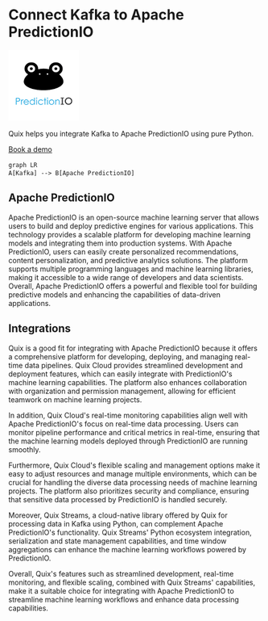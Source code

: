 # Connect Kafka to Apache PredictionIO

![](./images/logo_1.jpg)

Quix helps you integrate Kafka to Apache PredictionIO using pure Python.

<div>
<a class="md-button md-button--primary" href="https://share.hsforms.com/1iW0TmZzKQMChk0lxd_tGiw4yjw2?__hstc=175542013.2303933fbd746c0ac86d9ccbe9bc9100.1728383268831.1729603416735.1729620918855.31&__hssc=175542013.1.1729620918855&__hsfp=2132701734" target="_blank" style="margin-right:.5rem;">Book a demo</a>
<br/>
</div>

```mermaid
graph LR
A[Kafka] --> B[Apache PredictionIO]
```

## Apache PredictionIO

Apache PredictionIO is an open-source machine learning server that allows users to build and deploy predictive engines for various applications. This technology provides a scalable platform for developing machine learning models and integrating them into production systems. With Apache PredictionIO, users can easily create personalized recommendations, content personalization, and predictive analytics solutions. The platform supports multiple programming languages and machine learning libraries, making it accessible to a wide range of developers and data scientists. Overall, Apache PredictionIO offers a powerful and flexible tool for building predictive models and enhancing the capabilities of data-driven applications.

## Integrations

Quix is a good fit for integrating with Apache PredictionIO because it offers a comprehensive platform for developing, deploying, and managing real-time data pipelines. Quix Cloud provides streamlined development and deployment features, which can easily integrate with PredictionIO's machine learning capabilities. The platform also enhances collaboration with organization and permission management, allowing for efficient teamwork on machine learning projects.

In addition, Quix Cloud's real-time monitoring capabilities align well with Apache PredictionIO's focus on real-time data processing. Users can monitor pipeline performance and critical metrics in real-time, ensuring that the machine learning models deployed through PredictionIO are running smoothly.

Furthermore, Quix Cloud's flexible scaling and management options make it easy to adjust resources and manage multiple environments, which can be crucial for handling the diverse data processing needs of machine learning projects. The platform also prioritizes security and compliance, ensuring that sensitive data processed by PredictionIO is handled securely.

Moreover, Quix Streams, a cloud-native library offered by Quix for processing data in Kafka using Python, can complement Apache PredictionIO's functionality. Quix Streams' Python ecosystem integration, serialization and state management capabilities, and time window aggregations can enhance the machine learning workflows powered by PredictionIO.

Overall, Quix's features such as streamlined development, real-time monitoring, and flexible scaling, combined with Quix Streams' capabilities, make it a suitable choice for integrating with Apache PredictionIO to streamline machine learning workflows and enhance data processing capabilities.

